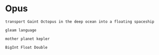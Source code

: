 # Opus 
    
    transport Gaint Octopus in the deep ocean into a floating spaceship
    
    gleam language

    mother planet kepler

    BigInt Float Double

